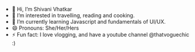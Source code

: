 - 👋 Hi, I’m Shivani Vhatkar
- 👀 I’m interested in travelling, reading and cooking.
- 🌱 I’m currently learning Javascript and fundamentals of UI/UX.
- 😄 Pronouns: She/Her/Hers
- ⚡ Fun fact: I love vlogging, and have a youtube channel @thatvoguechic :)

<!---
shivanivhatkar08/shivanivhatkar08 is a ✨ special ✨ repository because its `README.md` (this file) appears on your GitHub profile.
You can click the Preview link to take a look at your changes.
--->
